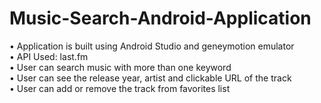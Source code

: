 # Music-Search-Android-Application</br>
• Application is built using Android Studio and geneymotion emulator</br>
• API Used: last.fm</br>
• User can search music with more than one keyword</br>
• User can see the release year, artist and clickable URL of the track</br>
• User can add or remove the track from favorites list</br>
